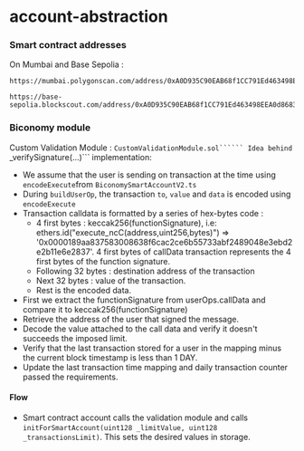 # account-abstraction


### Smart contract addresses 
On Mumbai and Base Sepolia :
```
https://mumbai.polygonscan.com/address/0xA0D935C90EAB68f1CC791Ed463498EEA0d868303

https://base-sepolia.blockscout.com/address/0xA0D935C90EAB68f1CC791Ed463498EEA0d868303
```

### Biconomy module
Custom Validation Module : ```CustomValidationModule.sol``````
Idea behind ```_verifySignature(...)``` implementation: 

- We assume that the user is sending on transaction at the time using ```encodeExecute```from ```BiconomySmartAccountV2.ts```
- During ```buildUserOp```, the transaction ```to```, ```value``` and ```data``` is encoded using ```encodeExecute```
- Transaction calldata is formatted by a series of hex-bytes code : 
  - 4 first bytes : keccak256(functionSignature), i.e: ethers.id("execute_ncC(address,uint256,bytes)") => '0x0000189aa837583008638f6cac2ce6b55733abf2489048e3ebd2e2b11e6e2837'. 4 first bytes of callData transaction represents the 4 first bytes of the function signature.
  - Following 32 bytes : destination address of the transaction
  - Next 32 bytes : value of the transaction. 
  - Rest is the encoded data.
- First we extract the functionSignature from userOps.callData and compare it to keccak256(functionSignature)
- Retrieve the address of the user that signed the message.
- Decode the value attached to the call data and verify it doesn't succeeds the imposed limit.
- Verify that the last transaction stored for a user in the mapping minus the current block timestamp is less than 1 DAY.
- Update the last transaction time mapping and daily transaction counter passed the requirements.

#### Flow
- Smart contract account calls the validation module and calls ```initForSmartAccount(uint128 _limitValue, uint128 _transactionsLimit)```. This sets the desired values in storage.


